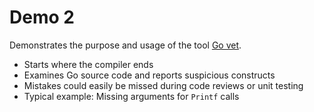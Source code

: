 # Demo 2

Demonstrates the purpose and usage of the tool [Go vet](https://golang.org/cmd/vet/).

* Starts where the compiler ends
* Examines Go source code and reports suspicious constructs
* Mistakes could easily be missed during code reviews or unit testing
* Typical example: Missing arguments for `Printf` calls